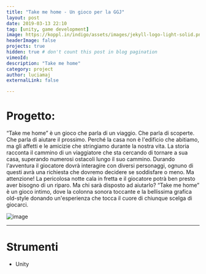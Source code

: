 ```yaml
---
title: "Take me home - Un gioco per la GGJ"
layout: post
date: 2019-03-13 22:10
tag: [unity, game development]
image: https://koppl.in/indigo/assets/images/jekyll-logo-light-solid.png
headerImage: false
projects: true
hidden: true # don't count this post in blog pagination
vimeoId: 
description: "Take me home"
category: project
author: luciamaj
externalLink: false

---
```


# Progetto:
“Take me home” è un gioco che parla di un viaggio. Che parla di scoperte. Che parla di aiutare il prossimo. Perché la casa non è l'edificio che abitiamo, ma gli affetti e le amicizie che stringiamo durante la nostra vita. La storia racconta il cammino di un viaggiatore che sta cercando di tornare a sua casa, superando numerosi ostacoli lungo il suo cammino.
Durando l'avventura il giocatore dovrà interagire con diversi personaggi, ognuno di questi avrà una richiesta che dovremo decidere se soddisfare o meno. 
Ma attenzione! La pericolosa notte cala in fretta e il giocatore potrà ben presto aver bisogno di un riparo. Ma chi sarà disposto ad aiutarlo?
“Take me home” è un gioco intimo, dove la colonna sonora toccante e la bellissima grafica old-style donando un'esperienza che tocca il cuore di chiunque scelga di giocarci.

![image](/assets/images/take-me-home/manifesto.jpg)

---

# Strumenti

- Unity